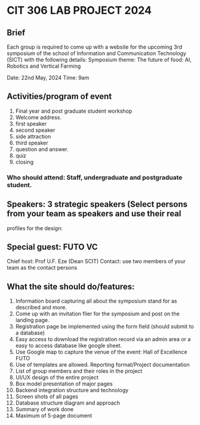# CIT 306 LAB PROJECT 2024

## Brief
Each group is required to come up with a website for the upcoming 3rd symposium of the 
school of Information and Communication Technology (SICT) with the following details:
Symposium theme: The future of food: AI, Robotics and Vertical Farming 

Date: 22nd May, 2024
Time: 9am 

## Activities/program of event 
1. Final year and post graduate student workshop 
2. Welcome address.
3. first speaker 
4. second speaker 
5. side attraction 
6. third speaker 
7. question and answer.
8. quiz 
9. closing 
### Who should attend: Staff, undergraduate and postgraduate student.
## Speakers: 3 strategic speakers (Select persons from your team as speakers and use their real 
profiles for the design:
## Special guest: FUTO VC
Chief host: Prof U.F. Eze (Dean SCIT)
Contact: use two members of your team as the contact persons 
## What the site should do/features:
1. Information board capturing all about the symposium stand for as described and more.
2. Come up with an invitation flier for the symposium and post on the landing page.
3. Registration page be implemented using the form field (should submit to a database)
4. Easy access to download the registration record via an admin area or a easy to access 
database like google sheet.
5. Use Google map to capture the venue of the event: Hall of Excellence FUTO
6. Use of templates are allowed.
Reporting format/Project documentation 
1. List of group members and their roles in the project
2. UI/UX design of the entire project 
3. Box model presentation of major pages
4. Backend integration structure and technology 
5. Screen shots of all pages 
6. Database structure diagram and approach 
7. Summary of work done 
8. Maximum of 5-page document 
